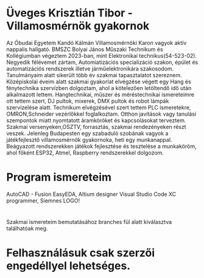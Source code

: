 # Üveges Krisztián Tibor - Villamosmérnök gyakornok


  Az Óbudai Egyetem Kandó Kálmán Villamosmérnöki Karon vagyok aktív nappalis hallgató. BMSZC Bolyai János Műszaki Technikum és Kollégiumban végeztem 2023-ban, mint Elektronikai technikus(54-523-02).
Negyedik félévemet zártam, Automiatizációs specializáció szakon, épület és automatizációs rendszerek illetve járműelektronikára szakosodom. Tanulmányaim alatt sikerült több év szakmai tapasztalatot szereznem. Középiskolai éveim alatt szakmai gyakorlat elvégzése végett egy Hang és fénytechnika szervízben dolgoztam, ahol a kötelezően letöltendő idő után alkalmazott lettem. Hangtechnikai, műszer és méréstechnikai ismereteimre ott tettem szert, DJ pultok, mixerek, DMX pultok és robot lámpák szervízelése alatt. Technikum elvégzésével szert tettem PLC ismeretekre, OMRON,Schneider vezérlőkkel foglalkoztam. Otthon javítások vagy tanulási szempontok miatt nyomtatott áramköröket és kapcsolásokat terveztem. Szakmai versenyeken,OSZTV, forrasztás, szakmai rendezényeken részt veszek. Jelenleg Budapesten egy szabaduló szobának vagyok a játékfejlesztő villamosmérnök gyakornoka, heti egy munkanappal. Beágyazott rendszerekken játékok fejlesztése és tesztelése a munkaköröm, ahol főként ESP32, Atmel, Raspberry rendszerekkel dolgozom.


  # Program ismereteim

  AutoCAD - Fusion
  EasyEDA, Altium designer
  Visual Studio Code
  XC programmer, Siemnes LOGO!
  
#
Szakmai ismereteim bemutatásához branches fül alatt kiválasztva találhatóak meg.
# Felhasználásuk csak szerzői engedéllyel lehetséges. 
